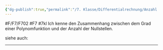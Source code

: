 ```yaml
---
{"dg-publish":true,"permalink":"/7. Klasse/Differentialrechnung/Anzahl der Nullstellen einer Polynomfunktion/"}
---
```


#F/F7/F702 #F7 #7kl
Ich kenne den Zusammenhang zwischen dem Grad einer Polynomfunktion und der Anzahl der Nullstellen.

siehe auch:
___
